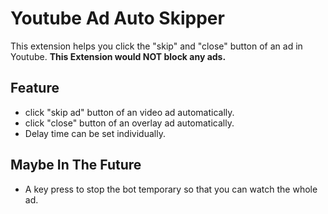 # Youtube Ad Auto Skipper
This extension helps you click the "skip" and "close" button of an ad in Youtube.
**This Extension would NOT block any ads.**

## Feature
- click "skip ad" button of an video ad automatically.
- click "close" button of an overlay ad automatically.
- Delay time can be set individually.

## Maybe In The Future
- A key press to stop the bot temporary so that you can watch the whole ad.